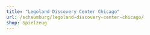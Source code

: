 ```yaml
---
title: "Legoland Discovery Center Chicago"
url: /schaumburg/legoland-discovery-center-chicago/
shop: Spielzeug
---
```

